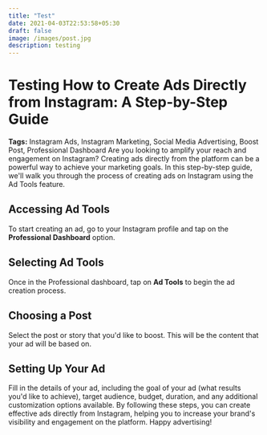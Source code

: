 ```yaml
---
title: "Test"
date: 2021-04-03T22:53:58+05:30
draft: false
image: /images/post.jpg
description: testing
---
```

# Testing How to Create Ads Directly from Instagram: A Step-by-Step Guide

**Tags:** Instagram Ads, Instagram Marketing, Social Media Advertising, Boost Post, Professional Dashboard
Are you looking to amplify your reach and engagement on Instagram? Creating ads directly from the platform can be a powerful way to achieve your marketing goals. In this step-by-step guide, we'll walk you through the process of creating ads on Instagram using the Ad Tools feature.

## Accessing Ad Tools

To start creating an ad, go to your Instagram profile and tap on the **Professional Dashboard** option.

## Selecting Ad Tools

Once in the Professional dashboard, tap on **Ad Tools** to begin the ad creation process.

## Choosing a Post

Select the post or story that you'd like to boost. This will be the content that your ad will be based on.

## Setting Up Your Ad

Fill in the details of your ad, including the goal of your ad (what results you'd like to achieve), target audience, budget, duration, and any additional customization options available.
By following these steps, you can create effective ads directly from Instagram, helping you to increase your brand's visibility and engagement on the platform. Happy advertising!
